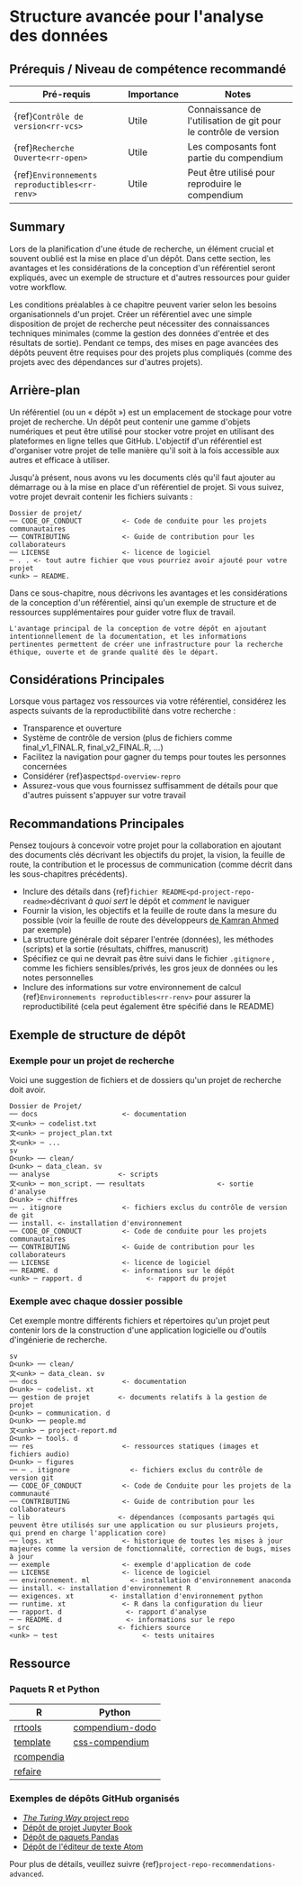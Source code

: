 # Structure avancée pour l'analyse des données

## Prérequis / Niveau de compétence recommandé

| Pré-requis                                          | Importance | Notes                                                            |
| --------------------------------------------------- | ---------- | ---------------------------------------------------------------- |
| {ref}`Contrôle de version<rr-vcs>`            | Utile      | Connaissance de l'utilisation de git pour le contrôle de version |
| {ref}`Recherche Ouverte<rr-open>`             | Utile      | Les composants font partie du compendium                         |
| {ref}`Environnements reproductibles<rr-renv>` | Utile      | Peut être utilisé pour reproduire le compendium                  |

## Summary

Lors de la planification d'une étude de recherche, un élément crucial et souvent oublié est la mise en place d'un dépôt. Dans cette section, les avantages et les considérations de la conception d'un référentiel seront expliqués, avec un exemple de structure et d'autres ressources pour guider votre workflow.

Les conditions préalables à ce chapitre peuvent varier selon les besoins organisationnels d'un projet. Créer un référentiel avec une simple disposition de projet de recherche peut nécessiter des connaissances techniques minimales (comme la gestion des données d'entrée et des résultats de sortie). Pendant ce temps, des mises en page avancées des dépôts peuvent être requises pour des projets plus compliqués (comme des projets avec des dépendances sur d'autres projets).

## Arrière-plan

Un référentiel (ou un « dépôt ») est un emplacement de stockage pour votre projet de recherche. Un dépôt peut contenir une gamme d'objets numériques et peut être utilisé pour stocker votre projet en utilisant des plateformes en ligne telles que GitHub. L'objectif d'un référentiel est d'organiser votre projet de telle manière qu'il soit à la fois accessible aux autres et efficace à utiliser.

Jusqu'à présent, nous avons vu les documents clés qu'il faut ajouter au démarrage ou à la mise en place d'un référentiel de projet. Si vous suivez, votre projet devrait contenir les fichiers suivants :

```
Dossier de projet/
── CODE_OF_CONDUCT          <- Code de conduite pour les projets communautaires
── CONTRIBUTING             <- Guide de contribution pour les collaborateurs
── LICENSE                  <- licence de logiciel
─ . . <- tout autre fichier que vous pourriez avoir ajouté pour votre projet
<unk> ─ README.
```

Dans ce sous-chapitre, nous décrivons les avantages et les considérations de la conception d'un référentiel, ainsi qu'un exemple de structure et de ressources supplémentaires pour guider votre flux de travail.

```{note}
L'avantage principal de la conception de votre dépôt en ajoutant intentionnellement de la documentation, et les informations pertinentes permettent de créer une infrastructure pour la recherche éthique, ouverte et de grande qualité dès le départ.
```

## Considérations Principales

Lorsque vous partagez vos ressources via votre référentiel, considérez les aspects suivants de la reproductibilité dans votre recherche :

- Transparence et ouverture
- Système de contrôle de version (plus de fichiers comme final_v1_FINAL.R, final_v2_FINAL.R, ...)
- Facilitez la navigation pour gagner du temps pour toutes les personnes concernées
- Considérer {ref}aspects`pd-overview-repro`
- Assurez-vous que vous fournissez suffisamment de détails pour que d'autres puissent s'appuyer sur votre travail

## Recommandations Principales

Pensez toujours à concevoir votre projet pour la collaboration en ajoutant des documents clés décrivant les objectifs du projet, la vision, la feuille de route, la contribution et le processus de communication (comme décrit dans les sous-chapitres précédents).
- Inclure des détails dans {ref}`fichier README<pd-project-repo-readme>`décrivant _à quoi sert_ le dépôt et _comment_ le naviguer
- Fournir la vision, les objectifs et la feuille de route dans la mesure du possible (voir la feuille de route des développeurs [de Kamran Ahmed](https://github.com/kamranahmedse/developer-roadmap) par exemple)
- La structure générale doit séparer l'entrée (données), les méthodes (scripts) et la sortie (résultats, chiffres, manuscrit)
- Spécifiez ce qui ne devrait pas être suivi dans le fichier `.gitignore` , comme les fichiers sensibles/privés, les gros jeux de données ou les notes personnelles
- Inclure des informations sur votre environnement de calcul {ref}`Environnements reproductibles<rr-renv>` pour assurer la reproductibilité (cela peut également être spécifié dans le README)

## Exemple de structure de dépôt

### Exemple pour un projet de recherche

Voici une suggestion de fichiers et de dossiers qu'un projet de recherche doit avoir.

```
Dossier de Projet/
── docs                     <- documentation
文<unk> ─ codelist.txt 
文<unk> ─ project_plan.txt
文<unk> ─ ...
sv
Ω<unk> ── clean/
Ω<unk> ─ data_clean. sv
── analyse                 <- scripts
文<unk> ─ mon_script. ── resultats                  <- sortie d'analyse     
Ω<unk> ─ chiffres
── . itignore               <- fichiers exclus du contrôle de version de git 
── install. <- installation d'environnement
── CODE_OF_CONDUCT          <- Code de conduite pour les projets communautaires
── CONTRIBUTING             <- Guide de contribution pour les collaborateurs
── LICENSE                  <- licence de logiciel
── README. d                <- informations sur le dépôt
<unk> ─ rapport. d                <- rapport du projet
```

### Exemple avec chaque dossier possible

Cet exemple montre différents fichiers et répertoires qu'un projet peut contenir lors de la construction d'une application logicielle ou d'outils d'ingénierie de recherche.

```
sv
Ω<unk> ── clean/
文<unk> ─ data_clean. sv
── docs                     <- documentation
Ω<unk> ─ codelist. xt 
── gestion de projet       <- documents relatifs à la gestion de projet
Ω<unk> ─ communication. d
Ω<unk> ── people.md
文<unk> ─ project-report.md
Ω<unk> ─ tools. d
── res                      <- ressources statiques (images et fichiers audio)
Ω<unk> ─ figures
── ─ . itignore               <- fichiers exclus du contrôle de version git 
── CODE_OF_CONDUCT          <- Code de Conduite pour les projets de la communauté
── CONTRIBUTING             <- Guide de contribution pour les collaborateurs
─ lib                      <- dépendances (composants partagés qui peuvent être utilisés sur une application ou sur plusieurs projets, qui prend en charge l'application core)
── logs. xt                 <- historique de toutes les mises à jour majeures comme la version de fonctionnalité, correction de bugs, mises à jour
── exemple                  <- exemple d'application de code
── LICENSE                  <- licence de logiciel
── environnement. ml          <- installation d'environnement anaconda   
── install. <- installation d'environnement R
── exigences. xt         <- installation d'environnement python
── runtime. xt              <- R dans la configuration du lieur
── rapport. d                <- rapport d'analyse
─ ─ README. d                <- informations sur le repo
─ src                      <- fichiers source
<unk> ─ test                     <- tests unitaires  
```

## Ressource

### Paquets R et Python

| R                                                                 | Python                                                       |
| ----------------------------------------------------------------- | ------------------------------------------------------------ |
| [rrtools](https://annakrystalli.me/rrresearch/10_compendium.html) | [compendium-dodo](https://pypi.org/project/compendium-dodo/) |
| [template](https://github.com/Pakillo/template)                   | [css-compendium](https://pypi.org/project/ccs-compendium/)   |
| [rcompendia](https://github.com/FRBCesab/rcompendium)             |                                                              |
| [refaire](https://github.com/richfitz/remake)                     |                                                              |

### Exemples de dépôts GitHub organisés

- [_The Turing Way_ project repo](https://github.com/alan-turing-institute/the-turing-way)
- [Dépôt de projet Jupyter Book](https://github.com/executablebooks/jupyter-book)
- [Dépôt de paquets Pandas](https://github.com/pandas-dev/pandas)
- [Dépôt de l'éditeur de texte Atom](https://github.com/atom/atom)

Pour plus de détails, veuillez suivre {ref}`project-repo-recommendations-advanced`.
